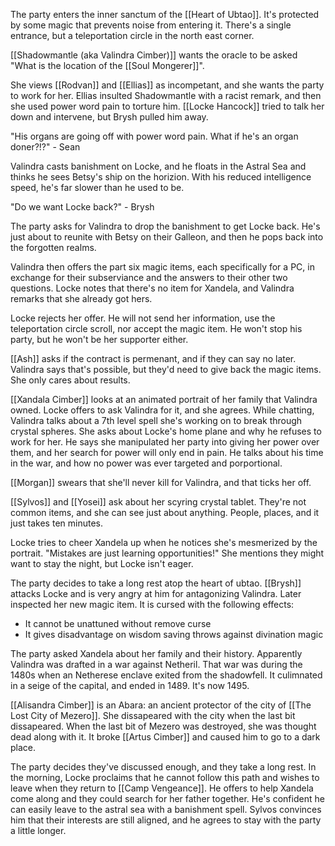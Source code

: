 The party enters the inner sanctum of the [[Heart of Ubtao]]. It's protected by some magic that prevents noise from entering it. There's a single entrance, but a teleportation circle in the north east corner.

[[Shadowmantle (aka Valindra Cimber)]] wants the oracle to be asked "What is the location of the [[Soul Mongerer]]".

She views [[Rodvan]] and [[Ellias]] as incompetant, and she wants the party to work for her. Ellias insulted Shadowmantle with a racist remark, and then she used power word pain to torture him. [[Locke Hancock]] tried to talk her down and intervene, but Brysh pulled him away.

"His organs are going off with power word pain. What if he's an organ doner?!?" - Sean

Valindra casts banishment on Locke, and he floats in the Astral Sea and thinks he sees Betsy's ship on the horizion. With his reduced intelligence speed, he's far slower than he used to be.

"Do we want Locke back?" - Brysh

The party asks for Valindra to drop the banishment to get Locke back. He's just about to reunite with Betsy on their Galleon, and then he pops back into the forgotten realms.

Valindra then offers the part six magic items, each specifically for a PC, in exchange for their subserviance and the answers to their other two questions. Locke notes that there's no item for Xandela, and Valindra remarks that she already got hers.

Locke rejects her offer. He will not send her information, use the teleportation circle scroll, nor accept the magic item. He won't stop his party, but he won't be her supporter either.

[[Ash]] asks if the contract is permenant, and if they can say no later. Valindra says that's possible, but they'd need to give back the magic items. She only cares about results.

[[Xandala Cimber]] looks at an animated portrait of her family that Valindra owned. Locke offers to ask Valindra for it, and she agrees. While chatting, Valindra talks about a 7th level spell she's working on to break through crystal spheres. She asks about Locke's home plane and why he refuses to work for her. He says she manipulated her party into giving her power over them, and her search for power will only end in pain. He talks about his time in the war, and how no power was ever targeted and porportional.

[[Morgan]] swears that she'll never kill for Valindra, and that ticks her off.

[[Sylvos]] and [[Yosei]] ask about her scyring crystal tablet. They're not common items, and she can see just about anything. People, places, and it just takes ten minutes.

Locke tries to cheer Xandela up when he notices she's mesmerized by the portrait. "Mistakes are just learning opportunities!" She mentions they might want to stay the night, but Locke isn't eager.

The party decides to take a long rest atop the heart of ubtao. [[Brysh]] attacks Locke and is very angry at him for antagonizing Valindra. Later inspected her new magic item. It is cursed with the following effects:
- It cannot be unattuned without remove curse
- It gives disadvantage on wisdom saving throws against divination magic

The party asked Xandela about her family and their history. Apparently Valindra was drafted in a war against Netheril. That war was during the 1480s when an Netherese enclave exited from the shadowfell. It culimnated in a seige of the capital, and ended in 1489. It's now 1495.

[[Alisandra Cimber]] is an Abara: an ancient protector of the city of [[The Lost City of Mezero]]. She dissapeared with the city when the last bit dissapeared. When the last bit of Mezero was destroyed, she was thought dead along with it. It broke [[Artus Cimber]] and caused him to go to a dark place.

The party decides they've discussed enough, and they take a long rest. In the morning, Locke proclaims that he cannot follow this path and wishes to leave when they return to [[Camp Vengeance]]. He offers to help Xandela come along and they could search for her father together. He's confident he can easily leave to the astral sea with a banishment spell. Sylvos convinces him that their interests are still aligned, and he agrees to stay with the party a little longer.
